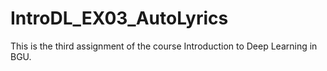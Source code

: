 # IntroDL_EX03_AutoLyrics
This is the third assignment of the course Introduction to Deep Learning in BGU. 
